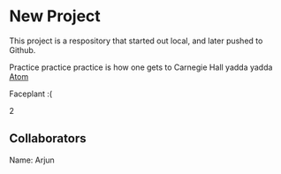 # New Project

This project is a respository that started out local, and later pushed to Github.

Practice practice practice is how one gets to Carnegie Hall
yadda yadda [Atom](https://atom.io)

Faceplant :(

2

## Collaborators

Name: Arjun

